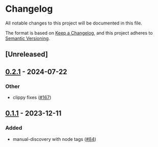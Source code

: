 # Changelog
All notable changes to this project will be documented in this file.

The format is based on [Keep a Changelog](https://keepachangelog.com/en/1.0.0/),
and this project adheres to [Semantic Versioning](https://semver.org/spec/v2.0.0.html).

## [Unreleased]

## [0.2.1](https://github.com/dhilipsiva/atm0s-sdn/compare/atm0s-sdn-utils-v0.2.0...atm0s-sdn-utils-v0.2.1) - 2024-07-22

### Other
- clippy fixes ([#167](https://github.com/dhilipsiva/atm0s-sdn/pull/167))

## [0.1.1](https://github.com/8xFF/atm0s-sdn/compare/atm0s-sdn-utils-v0.1.0...atm0s-sdn-utils-v0.1.1) - 2023-12-11

### Added
- manual-discovery with node tags ([#84](https://github.com/8xFF/atm0s-sdn/pull/84))
